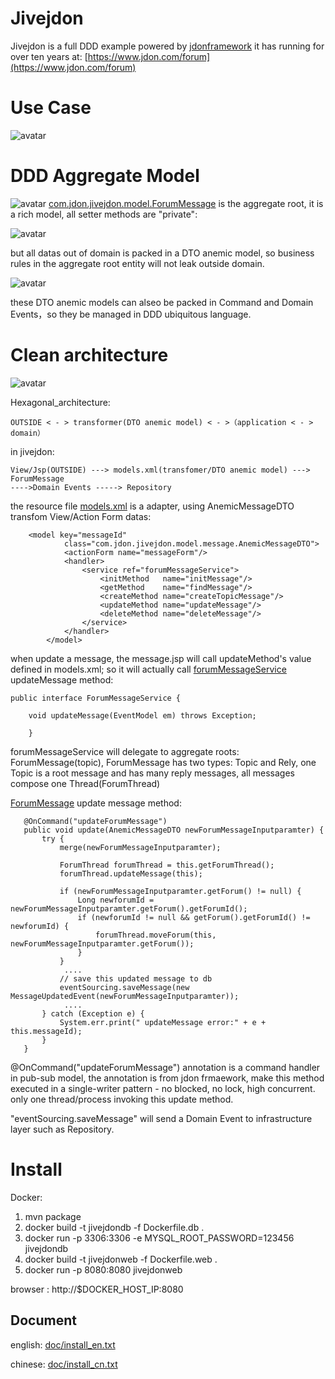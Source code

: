 Jivejdon
=========================================

Jivejdon is a full DDD example powered by [jdonframework](https://github.com/banq/jdonframework) 
 it has 
running  for over ten years
at: [https://www.jdon.com/forum](https://www.jdon.com/forum)

Use Case
==============================
![avatar](./doc/usecase.png)

DDD Aggregate Model
==============================

![avatar](./doc/aggregates2.png)
[com.jdon.jivejdon.model.ForumMessage](https://github.com/banq/jivejdon/blob/master/src/main/java/com/jdon/jivejdon/model/ForumMessage.java) is the aggregate root, it is a rich model, all setter methods are "private":

![avatar](./doc/private-setter.png)

but all datas out of domain is packed in a DTO anemic model, so business rules in the aggregate root entity will not leak outside domain. 

![avatar](./doc/richmodel.png)

these DTO anemic models can alseo be packed in Command and Domain Events，so they be managed in DDD ubiquitous language.



Clean architecture
==============================
![avatar](./doc/clean.png)

Hexagonal_architecture:
``````
OUTSIDE < - > transformer(DTO anemic model) < - >（application < - > domain）
``````

in jivejdon:
``````
View/Jsp(OUTSIDE) ---> models.xml(transfomer/DTO anemic model) ---> ForumMessage
---->Domain Events -----> Repository
``````

the resource file [models.xml](https://github.com/banq/jivejdon/blob/master/src/main/resources/com/jdon/jivejdon/model/models.xml) is a adapter, using AnemicMessageDTO transfom View/Action Form datas:
``````
	<model key="messageId"
			class="com.jdon.jivejdon.model.message.AnemicMessageDTO">
			<actionForm name="messageForm"/>
			<handler>
				<service ref="forumMessageService">
					<initMethod   name="initMessage"/>
					<getMethod    name="findMessage"/>
					<createMethod name="createTopicMessage"/>
					<updateMethod name="updateMessage"/>
					<deleteMethod name="deleteMessage"/>
				</service>
			</handler>
		</model>
``````
when update a message, the message.jsp will call updateMethod's value defined in models.xml;
so it will actually call [forumMessageService](https://github.com/banq/jivejdon/blob/master/src/main/java/com/jdon/jivejdon/service/imp/message/ForumMessageShell.java) updateMessage method:

``````
public interface ForumMessageService {

	void updateMessage(EventModel em) throws Exception;
	
	}
``````

forumMessageService will delegate to aggregate roots: ForumMessage(topic), ForumMessage has two
types: Topic and Rely, one Topic is a root message and has many reply messages, all messages 
compose one Thread(ForumThread)
 
 [ForumMessage](https://github.com/banq/jivejdon/blob/master/src/main/java/com/jdon/jivejdon/model/ForumMessage.java) update message method:
 
 ``````
 	@OnCommand("updateForumMessage")
 	public void update(AnemicMessageDTO newForumMessageInputparamter) {
 		try {
 			merge(newForumMessageInputparamter);
 
 			ForumThread forumThread = this.getForumThread();
 			forumThread.updateMessage(this);
 
 			if (newForumMessageInputparamter.getForum() != null) {
 				Long newforumId = newForumMessageInputparamter.getForum().getForumId();
 				if (newforumId != null && getForum().getForumId() != newforumId) {
 					forumThread.moveForum(this, newForumMessageInputparamter.getForum());
 				}
 			}
			 ....
 			// save this updated message to db
 			eventSourcing.saveMessage(new MessageUpdatedEvent(newForumMessageInputparamter));
             ....
 		} catch (Exception e) {
 			System.err.print(" updateMessage error:" + e + this.messageId);
 		}
 	}

 ``````
 @OnCommand("updateForumMessage") annotation is a command handler in pub-sub model,
 the annotation is from jdon frmaework, make this method executed in a single-writer pattern - no blocked, no lock, high concurrent. only one thread/process invoking this update method.
 
 "eventSourcing.saveMessage" will send a Domain Event to infrastructure layer such as Repository.
 
 
 

Install
===============================
Docker:
1. mvn package
2. docker build -t jivejdondb -f Dockerfile.db .
3. docker run  -p 3306:3306  -e MYSQL_ROOT_PASSWORD=123456 jivejdondb
4. docker build -t jivejdonweb -f Dockerfile.web .
5. docker run  -p 8080:8080 jivejdonweb

browser : http://$DOCKER_HOST_IP:8080


Document
------------------------------------

english: [doc/install_en.txt](./doc/install_en.txt)

chinese: [doc/install_cn.txt](./doc/install_cn.txt)


